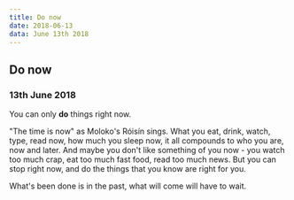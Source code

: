 ```yaml
---
title: Do now
date: 2018-06-13
data: June 13th 2018
---
```


## Do now

### 13th June 2018

You can only **do** things right now.

"The time is now" as Moloko's Róisín sings. What you eat, drink, watch, type, read now, how much you sleep now, it all compounds to who you are, now and later. And maybe you don't like something of you now - you watch too much crap, eat too much fast food, read too much news. But you can stop right now, and do the things that you know are right for you.

What's been done is in the past, what will come will have to wait.
